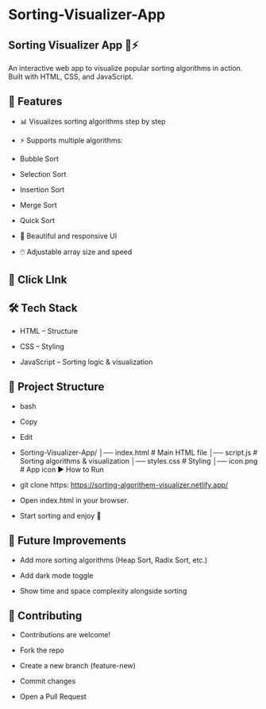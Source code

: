 # Sorting-Visualizer-App

## Sorting Visualizer App 🎨⚡

An interactive web app to visualize popular sorting algorithms in action.
Built with HTML, CSS, and JavaScript.

## 🚀 Features
 - 📊 Visualizes sorting algorithms step by step

 - ⚡ Supports multiple algorithms:

 - Bubble Sort

 - Selection Sort

 - Insertion Sort

 - Merge Sort

 - Quick Sort

 - 🎨 Beautiful and responsive UI

 - 🖱️ Adjustable array size and speed

 ## 📸 Click LInk
   
 ## 🛠️ Tech Stack
  - HTML – Structure
  - CSS – Styling

  - JavaScript – Sorting logic & visualization

 ## 📂 Project Structure
 - bash
 - Copy
 - Edit
 - Sorting-Visualizer-App/
│── index.html      # Main HTML file
│── script.js       # Sorting algorithms & visualization
│── styles.css      # Styling
│── icon.png        # App icon
▶️ How to Run


 - git clone https: https://sorting-algorithem-visualizer.netlify.app/
 - Open index.html in your browser.

 - Start sorting and enjoy 🚀

 ## 🌟 Future Improvements
 - Add more sorting algorithms (Heap Sort, Radix Sort, etc.)

- Add dark mode toggle

- Show time and space complexity alongside sorting

## 🤝 Contributing
 - Contributions are welcome!

 - Fork the repo

 - Create a new branch (feature-new)

- Commit changes

- Open a Pull Request


